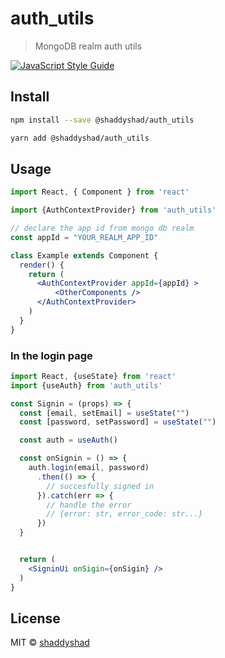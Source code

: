 # auth_utils

> MongoDB realm auth utils

 [![JavaScript Style Guide](https://img.shields.io/badge/code_style-standard-brightgreen.svg)](https://standardjs.com)

## Install

```bash
npm install --save @shaddyshad/auth_utils

yarn add @shaddyshad/auth_utils
```

## Usage

```jsx
import React, { Component } from 'react'

import {AuthContextProvider} from 'auth_utils'

// declare the app id from mongo db realm
const appId = "YOUR_REALM_APP_ID"

class Example extends Component {
  render() {
    return (
      <AuthContextProvider appId={appId} >
          <OtherComponents />
      </AuthContextProvider>
    )
  }
}
```

### In the login page 

```jsx 
import React, {useState} from 'react'
import {useAuth} from 'auth_utils'

const Signin = (props) => {
  const [email, setEmail] = useState("")
  const [password, setPassword] = useState("")

  const auth = useAuth()

  const onSignin = () => {
    auth.login(email, password)
      .then(() => {
        // succesfully signed in
      }).catch(err => {
        // handle the error 
        // {error: str, error_code: str...}
      })
  }


  return (
    <SigninUi onSigin={onSigin} />
  )
}
```

## License

MIT © [shaddyshad](https://github.com/shaddyshad)
